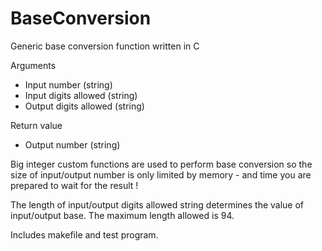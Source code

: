 # BaseConversion
Generic base conversion function written in C

Arguments
- Input number (string)
- Input digits allowed (string)
- Output digits allowed (string)

Return value
- Output number (string)

Big integer custom functions are used to perform base conversion so the size of input/output number is only limited by memory - and time you are prepared to wait for the result !

The length of input/output digits allowed string determines the value of input/output base. The maximum length allowed is 94.

Includes makefile and test program.
